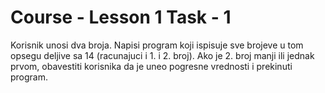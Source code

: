 # Course - Lesson 1 Task - 1
Korisnik unosi dva broja. Napisi program koji ispisuje sve brojeve u tom opsegu deljive sa 14 (racunajuci i 1. i 2. broj). Ako je 2. broj manji ili jednak prvom, obavestiti korisnika da je uneo pogresne vrednosti i prekinuti program.
